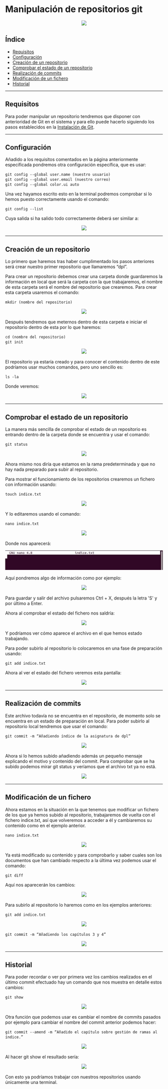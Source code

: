 ﻿# Manipulación de repositorios git

<div align="center">
    <img src="../Imágenes/Manipulación de repositorios/Portada.png"/>
</div>

## Índice

- [Requisitos](https://github.com/RubenGonz/Despliegues/blob/main/Git/Manipulaci%C3%B3n%20de%20repositorios.md#requisitos)
- [Configuración](https://github.com/RubenGonz/Despliegues/blob/main/Git/Manipulaci%C3%B3n%20de%20repositorios.md#configuraci%C3%B3n)
- [Creación de un repositorio](https://github.com/RubenGonz/Despliegues/blob/main/Git/Manipulaci%C3%B3n%20de%20repositorios.md#creaci%C3%B3n-de-un-repositorio)
- [Comprobar el estado de un repositorio](https://github.com/RubenGonz/Despliegues/blob/main/Git/Manipulaci%C3%B3n%20de%20repositorios.md#comprobar-el-estado-de-un-repositorio)
- [Realización de commits](https://github.com/RubenGonz/Despliegues/blob/main/Git/Manipulaci%C3%B3n%20de%20repositorios.md#realizaci%C3%B3n-de-commits)
- [Modificación de un fichero](https://github.com/RubenGonz/Despliegues/blob/main/Git/Manipulaci%C3%B3n%20de%20repositorios.md#modificaci%C3%B3n-de-un-fichero)
- [Historial](https://github.com/RubenGonz/Despliegues/blob/main/Git/Manipulaci%C3%B3n%20de%20repositorios.md#historial)

---

## Requisitos

Para poder manipular un repositorio tendremos que disponer con anterioridad de Git en el sistema y para ello puede hacerlo siguiendo los pasos establecidos en la [Instalación de Git](https://github.com/RubenGonz/Despliegues/blob/main/Git/Instalacion%20de%20Git.md).

---

## Configuración

Añadido a los requisitos comentados en la página anteriormente especificada pondremos otra configuración específica, que es usar:

```console
git config --global user.name (nuestro usuario)
git config --global user.email (nuestro correo)
git config --global color.ui auto
```

Una vez hayamos escrito esto en la terminal podremos comprobar si lo hemos puesto correctamente usando el comando:

```console
git config --list
```

Cuya salida si ha salido todo correctamente deberá ser similar a:

<div align="center">
    <img src="../Imágenes/Manipulación de repositorios/ListarConfiguracion.png"/>
</div>

---

## Creación de un repositorio

Lo primero que haremos tras haber cumplimentado los pasos anteriores será crear nuestro primer repositorio que llamaremos “dpl”.

Para crear un repositorio debemos crear una carpeta donde guardaremos la información en local que será la carpeta con la que trabajaremos, el nombre de esta carpeta será el nombre del repositorio que crearemos. Para crear esta carpeta usaremos el comando:

```console
mkdir (nombre del repositorio)
```

<div align="center">
    <img src="../Imágenes\Manipulación de repositorios\CrearDpl.png"/>
</div>

Después tendremos que meternos dentro de esta carpeta e iniciar el repositorio dentro de esta por lo que haremos:

```console
cd (nombre del repositorio)
git init
```

<div align="center">
    <img src="../Imágenes/Manipulación de repositorios/InicializarRepositorio.png"/>
</div>

El repositorio ya estaría creado y para conocer el contenido dentro de este  podríamos usar muchos comandos, pero uno sencillo es:

```console
ls -la
```

Donde veremos:

<div align="center">
    <img src="../Imágenes/Manipulación de repositorios/ListarDpl.png"/>
</div>

---

## Comprobar el estado de un repositorio

La manera más sencilla de comprobar el estado de un repositorio es entrando dentro de la carpeta donde se encuentra y usar el comando:

```console
git status
```

<div align="center">
    <img src="../Imágenes/Manipulación de repositorios/GitStatus1.png"/>
</div>

Ahora mismo nos diría que estamos en la rama predeterminada y que no hay nada preparado para subir al repositorio.

Para mostrar el funcionamiento de los repositorios crearemos un fichero con información usando:

```console
touch indice.txt
```

<div align="center">
    <img src="../Imágenes/Manipulación de repositorios/CrearIndice.png"/>
</div>

Y lo editaremos usando el comando:

```console
nano indice.txt
```

<div align="center">
    <img src="../Imágenes/Manipulación de repositorios/NanoIndice.png"/>
</div>

Donde nos aparecerá:

<div align="center">
    <img src="../Imágenes/Manipulación de repositorios/EditarIndice.png"/>
</div>

Aquí pondremos algo de información como por ejemplo:

<div align="center">
    <img src="../Imágenes/Manipulación de repositorios/ContenidoIndice1.png"/>
</div>

Para guardar y salir del archivo pulsaremos Ctrl + X, después la letra 'S' y por último a Enter.

Ahora al comprobar el estado del fichero nos saldría:

<div align="center">
    <img src="../Imágenes/Manipulación de repositorios/GitStatus2.png"/>
</div>

Y podríamos ver cómo aparece el archivo en el que hemos estado trabajando.

Para poder subirlo al repositorio lo colocaremos en una fase de preparación usando:

```console
git add indice.txt
```

Ahora al ver el estado del fichero veremos esta pantalla:

<div align="center">
    <img src="../Imágenes/Manipulación de repositorios/AniadirIndice.png"/>
</div>

--- 

## Realización de commits

Este archivo todavía no se encuentra en el repositorio, de momento solo se encuentra en un estado de preparación en local. Para poder subirlo al repositorio local tendremos que usar el comando:

```console
git commit -m “Añadiendo índice de la asignatura de dpl”
```

<div align="center">
    <img src="../Imágenes/Manipulación de repositorios/GitCommit1.png"/>
</div>

Ahora si lo hemos subido añadiendo además un pequeño mensaje explicando el motivo y contenido del commit. Para comprobar que se ha subido podemos mirar git status y veríamos que el archivo txt ya no está.

<div align="center">
    <img src="../Imágenes/Manipulación de repositorios/GitStatus3.png"/>
</div>

---

## Modificación de un fichero

Ahora estamos en la situación en la que tenemos que modificar un fichero de los que ya hemos subido al repositorio, trabajaremos de vuelta con el fichero indice.txt, así que volveremos a acceder a él y cambiaremos su contenido como en el ejemplo anterior.

```console
nano indice.txt
```

<div align="center">
    <img src="../Imágenes/Manipulación de repositorios/ModificarIndice.png"/>
</div>

Ya está modificado su contenido y para comprobarlo y saber cuales son los documentos que han cambiado respecto a la última vez podemos usar el comando:

```console
git diff
```

Aquí nos aparecerán los cambios:

<div align="center">
    <img src="../Imágenes/Manipulación de repositorios/GitDiff.png"/>
</div>

Para subirlo al repositorio lo haremos como en los ejemplos anteriores:

```console
git add indice.txt
```

<div align="center">
    <img src="../Imágenes/Manipulación de repositorios/GitAdd2.png"/>
</div>

```console
git commit -m “Añadiendo los capítulos 3 y 4”
```

<div align="center">
    <img src="../Imágenes/Manipulación de repositorios/GitCommit2.png"/>
</div>

---

## Historial

Para poder recordar o ver por primera vez los cambios realizados en el último commit efectuado hay un comando que nos muestra en detalle estos cambios:

```console
git show
```

<div align="center">
    <img src="../Imágenes/Manipulación de repositorios/GitShow.png"/>
</div>

Otra función que podemos usar es cambiar el nombre de commits pasados por ejemplo para cambiar el nombre del commit anterior podemos hacer:

```console
git commit --amend -m “Añadido el capítulo sobre gestión de ramas al índice.”
```

<div align="center">
    <img src="../Imágenes/Manipulación de repositorios/GitCommit3.png"/>
</div>

Al hacer git show el resultado sería:

<div align="center">
    <img src="../Imágenes/Manipulación de repositorios/GitShow2.png"/>
</div>

Con esto ya podríamos trabajar con nuestros repositorios usando únicamente una terminal.
